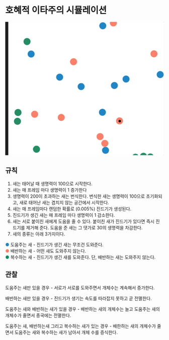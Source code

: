 # 호혜적 이타주의 시뮬레이션

![figure-001](./figures/figure-001.gif)

## 규칙

1. 새는 태어날 때 생명력이 100으로 시작한다.
2. 새는 매 프레임 마다 생명력이 1 증가한다
3. 생명력이 200이 초과하는 새는 번식한다. 번식한 새는 생명력이 100으로 초기화되고, 새로 태어난 새는 겹치지 않는 공간에서 시작한다.
4. 새는 매 프레임마다 랜덤한 확률로 (0.005%) 진드기가 생성된다.
5. 진드기가 생긴 새는 매 프레임 마다 생명력이 1 감소한다.
6. 새는 서로 붙이친 새에게 도움을 줄 수 있다. 붙이친 새가 진드기가 있다면 즉시 진드기를 제거해 준다. 도움을 준 새는 그 댓가로 30의 생명력을 차감한다.
7. 새의 종류는 아래 3가지이다.

<span style="color:#2185C5">●</span> 도움주는 새 - 진드기가 생긴 새는 무조건 도와준다.<br>
<span style="color:#FF7F66">●</span> 배반하는 새 - 어떤 새도 도와주지 않는다.<br>
<span style="color:#008D62">●</span> 복수하는 새 - 진드기가 생긴 새를 도와준다. 단, 배반하는 새는 도와주지 않는다.<br>

## 관찰

도움주는 새만 있을 경우 - 서로가 서로를 도와주면서 개체수는 계속해서 증가한다.

배반하는 새만 있을 경우 - 진드기가 생기는 속도를 따라잡지 못하고 곧 전멸한다.

도움주는 새와 배반하는 새가 있을 경우 - 배반하는 새의 개체수는 늘고 도움주는 새의 개체수가 줄면서 종국에는 전멸한다.

도움주는 새, 배반하는새 그리고 복수하는 새가 있는 경우 - 배한하는 새의 개체수가 줄면서 도움주는 새와 복수하는 새가 남아서 개체 수를 증식한다.

